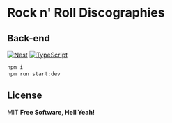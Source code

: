 # Rock n' Roll Discographies
## Back-end

[![Nest](https://img.shields.io/badge/Nest.js-%23E0234E.svg?logo=nestjs&logoColor=white)](https://nestjs.com/)
[![TypeScript](https://img.shields.io/badge/TypeScript-3178C6?logo=typescript&logoColor=fff)](https://www.typescriptlang.org/)

```sh
npm i
npm run start:dev
```

## License
MIT
**Free Software, Hell Yeah!**